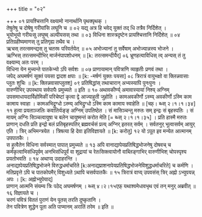 +++
title = "०२"

+++
०१  प्रायश्चित्तानि वक्ष्यामो नानार्थानि पृथक्पृथक् ।  <br>तेषुतेषु च दोषेषु गरीयांसि लघूनि च ॥
०२  यद्य् अत्र हि भवेद् युक्तं तद् धि तत्रैव निर्दिशेत् ।  <br>भूयोभूयो गरीयःसु लघुष्व् अल्पीयसस् तथा ॥
०३  विधिना शास्त्रदृष्टेन प्रायश्चित्तानि निर्दिशेत् ॥
०४  प्रतिग्रहीष्यमाणस् तु प्रतिगृह्य तथैव च ।  <br>ऋचस् तरत्समन्द्यस् तु चतस्रः परिवर्तयेत् ॥
०५  अभोज्यानां तु सर्वेषाम् अभोज्यान्नस्य भोजने ।  <br>ऋग्भिस् तरत्समन्दीभिर् मार्जनंपापशोधनम् ॥ [k: तरत्समन्दीयैर्]
०६  भ्रूणहत्याविधिस् त्व् अन्यस् तं तु वक्ष्याम्य् अतः परम् ।  <br>विधिना येन मुच्यन्ते पातकेभ्यो ऽपि सर्वशः ॥
०७  प्राणायामान् पवित्राणि व्याहृतीः प्रणवं तथा ।  <br>जपेद् अघमर्षणं सूक्तं पयसा द्वादश क्षपाः ॥ [k: -मर्षणं युक्तः पयसा]
०८  त्रिरात्रं वायुभक्षो वा क्लिन्नवासाः प्लुतः शुचिः ॥ [k: क्लिन्नवासाप्लुतश्]
०९  प्रतिषिद्धांस् तथाचारान् अभ्यस्यापि पुनःपुनः ।  <br>वारुणीभिर् उपस्थाय सर्वपापैः प्रमुच्यते ॥ इति ॥
१०  अथावकीर्ण्य् अमावास्यायां निश्य् अग्निम् उपसमाधायदार्विहोमिकीं परिचेष्टां कृत्वा द्वे आज्याहुती जुहोति । कामअवकीर्णो ऽस्म्य् अवकीर्णो ऽस्मि काम कामाय स्वाहा । कामअभिद्रुग्धो ऽस्म्य् अभिद्रुग्धो ऽस्मि काम कामाय स्वाहेति ॥ [च्फ़्। ब्ध्स् २।१।१।३४]
११  हुत्वा प्रयताञ्जलिः कवातिर्यङ्ङ् अग्निम् उपतिष्ठेत । सं मासिञ्चन्तु मरुतः सम् इन्द्रः सं बृहस्पतिः । सं मायम् अग्निः सिञ्चत्वायुषा च बलेन चायुष्मन्तं करोत मेति [= ब्ध्स् २।१।१।३५] । प्रति हास्मै मरुतः प्राणान् दधति प्रति इन्द्रो बलं प्रतिबृहस्पतिर् ब्रह्मवर्चसं प्रत्य् अग्निर् इतरत् सर्वम् । सर्वतनुर् भूत्वासर्वम् आयुर् एति । त्रिर् अभिमन्त्रयेत । त्रिषत्या हि देवा इतिविज्ञायते ॥ [k: करोतु]
१२  यो ऽपूत इव मन्येत आत्मानम् उपपातकैः ।  <br>स हुत्वैतेन विधिना सर्वस्मात् पापात् प्रमुच्यते ॥
१३  अपि वानाद्यापेयप्रतिषिद्धभोजनेषु दोषवच् च कर्मकृत्वाभिसंधिपूर्वम् अनभिसंधिपूर्वं वा शूद्रायां च रेतःसिक्त्वायोनौ वाब्लिङ्गाभिर् वारुणीभिश् चोपस्पृश्य प्रयतोभवति ॥
१४  अथाप्य् उदाहरन्ति ।  <br>अनाद्यापेयप्रतिषिद्धभोजने विरुद्धधर्माचरिते [k:अनाद्यप्राशनापेयप्रतिषिद्धभोजनेविशुद्धधर्माचरिते] च कर्मणि ।  <br>मतिप्रवृत्ते ऽपि च पातकोपमैर् विशुध्यते ऽथापि चसर्वपातकैः ॥
१५  त्रिरात्रं वाप्य् उपवसंस् त्रिर् अह्नो ऽभ्युपयन्न् अपः । [k: अह्नोभ्युपेयाद्]  <br>प्राणान् आत्मनि संयम्य त्रिः पठेद् अघमर्षणम् ।
ब्ध्स् ४।२।१५एफ़्  यथाश्वमेधावभृथ एवं तन् मनुर् अब्रवीत् ॥
१६  विज्ञायते च ।  <br>चरणं पवित्रं विततं पुराणं येन पूतस् तरति दुष्कृतानि ।  <br>तेन पवित्रेण शुद्धेन पूता अति पाप्मानम् अरातिं तरेम ॥ इति ॥
